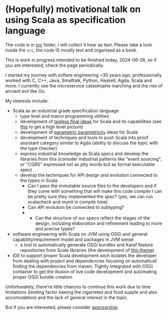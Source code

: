 # (Hopefully) motivational talk on using Scala as specification language

The code is in [src](https://github.com/p-pavel/scala-typelevel-motivational/tree/main/src) folder,
I will collect it hear as text. Please take a look inside the `src`, the code IS mostly
text and organised as a book.

This is work in progress intended to be finished today, 2024-06-28,
so if you are interested, check the page periodically.

I started my journey with softare engineering ~30 years ago,
professionally worked with C, C++, Java, Smalltalk, Python, Haskell, Agda, Scala
and more. I currently see the microservice catastrophe marching and the rise
of ancient evil like Go.

My interests include:

- Scala as an industrial grade specification language
  - type level and macro programming utilities
  - development of [tagless final ideas](https://duckduckgo.com/?q=tagless+final+interpreters&t=osx&ia=web) for
    Scala and its capabilities (see [this](https://github.com/p-pavel/osgi-scala-maven/tree/main/modelling) to get a high level picture)
  - development of [parametric parametricity](https://www2.cs.sfu.ca/CourseCentral/831/burton/Notes/July14/free.pdf)
    ideas for Scala
  - development of techniques and tools to push Scala into proof assistant category
    similar to Agda (ability to discuss the topic with the type checker)
  - express industrial knowledge as Scala specs and develop the libraries from this
    (consider industrial patterns like "event sourcing", or "CQRS" expressed not as
    pity words but as formal executable spec)
  - develop the techniques for API design and evolution connected to the types in Scala
    - Can I pass the immutable source files to the developers and if they come with
      something that will make this code compile I can be pretty sure they
      implemented the spec? (yes, we can run scalacheck and munit in compile time)
    - Can API evolution be connected to subtyping?
    - - Can the structure of our specs reflect the stages of the design, including
        elaboration and refinement leading to more and precise types?
- software engineering with Scala on JVM using OSGi and general capability/requirement model and packages
  in JVM sense
  - a tool to automatically generate OSGi bundles and Karaf feature repositories
    from Scala libraries (the development of [this theme](https://github.com/p-pavel/osgi-scala))
- IDE to support proper Scala development wich isolates the developer from dealing with project and
  dependencies focusing on automaticall finding the dependencies from maven. Tightly integrated with
  OSGi container to get the illusion of live code development and automating proper OSGi bundle creation

Unfortunately, there're little chances to continue this work due to time limitations (limiting factor beeing the cigarretes and food supple and also accomodation) and the
lack of general interest in the topic.

But if you are interested, please consider [sponsorship](https://github.com/sponsors/p-pavel)
